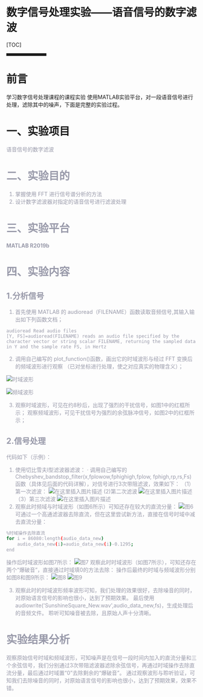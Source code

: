 ﻿# ﻿数字信号处理实验——语音信号的数字滤波

[TOC]


<hr style=" border:solid; width:100px; height:1px;" color=#000000 size=1">

# 前言
学习数字信号处理课程的课程实验
使用MATLAB实验平台，对一段语音信号进行处理，滤除其中的噪声，下面是完整的实验过程。

# 一、实验项目


<font color=#999AAA >语音信号的数字滤波


# 二、实验目的
1. 掌握使用 FFT 进行信号谱分析的方法
2. 设计数字滤波器对指定的语音信号进行滤波处理

# 三、实验平台
**MATLAB R2019b**


# 四、实验内容
## 1.分析信号
1. 首先使用 MATLAB 的 audioread（FILENAME）函数读取音频信号,其输入输出如下列函数文档；

```
audioread Read audio files
[Y, FS]=audioread(FILENAME) reads an audio file specified by the
character vector or string scalar FILENAME, returning the sampled data
in Y and the sample rate FS, in Hertz
```


2. 调用自己编写的 plot_function()函数，画出它的时域波形与经过 FFT 变换后的频域波形进行观察
（已对坐标进行处理，使之对应真实的物理含义）；

![时域波形](https://img-blog.csdnimg.cn/20201121180932279.png?x-oss-process=image/watermark,type_ZmFuZ3poZW5naGVpdGk,shadow_10,text_aHR0cHM6Ly9ibG9nLmNzZG4ubmV0L3dlaXhpbl80MzQ5OTI5Mg==,size_16,color_FFFFFF,t_70#pic_center)

![频域波形](https://img-blog.csdnimg.cn/20201121181042601.png?x-oss-process=image/watermark,type_ZmFuZ3poZW5naGVpdGk,shadow_10,text_aHR0cHM6Ly9ibG9nLmNzZG4ubmV0L3dlaXhpbl80MzQ5OTI5Mg==,size_16,color_FFFFFF,t_70#pic_center)

3. 观察时域波形，可见在约8秒后，出现了强烈的干扰信号，如图1中的红框所示；
观察频域波形，可见干扰信号为强烈的余弦脉冲信号，如图2中的红框所示；

## 2.信号处理

<font color=#999AAA >代码如下（示例）：
1. 使用切比雪夫I型滤波器滤波：
· 调用自己编写的Chebyshev_bandstop_filter(x,fplowow,fphighigh,fplow,
fphigh,rp,rs,Fs)函数（具体见后面的代码详解），对信号进行3次带阻滤波，效果如下：
（1）第一次滤波：
![在这里插入图片描述](https://img-blog.csdnimg.cn/20201121181438240.png?x-oss-process=image/watermark,type_ZmFuZ3poZW5naGVpdGk,shadow_10,text_aHR0cHM6Ly9ibG9nLmNzZG4ubmV0L3dlaXhpbl80MzQ5OTI5Mg==,size_16,color_FFFFFF,t_70#pic_center)
(2)第二次滤波
![在这里插入图片描述](https://img-blog.csdnimg.cn/20201121181531787.png?x-oss-process=image/watermark,type_ZmFuZ3poZW5naGVpdGk,shadow_10,text_aHR0cHM6Ly9ibG9nLmNzZG4ubmV0L3dlaXhpbl80MzQ5OTI5Mg==,size_16,color_FFFFFF,t_70#pic_center)
（3）第三次滤波
![在这里插入图片描述](https://img-blog.csdnimg.cn/20201121181605701.png?x-oss-process=image/watermark,type_ZmFuZ3poZW5naGVpdGk,shadow_10,text_aHR0cHM6Ly9ibG9nLmNzZG4ubmV0L3dlaXhpbl80MzQ5OTI5Mg==,size_16,color_FFFFFF,t_70#pic_center)
2. 观察此时频域与时域波形（如图6所示）可知还存在较大的直流分量：
![图6](https://img-blog.csdnimg.cn/20201121181812706.png?x-oss-process=image/watermark,type_ZmFuZ3poZW5naGVpdGk,shadow_10,text_aHR0cHM6Ly9ibG9nLmNzZG4ubmV0L3dlaXhpbl80MzQ5OTI5Mg==,size_16,color_FFFFFF,t_70#pic_center)
可通过一个高通滤波器去除直流，但在这里尝试新方法，直接在信号时域中减去直流分量：

```bash
%时域操作去除直流
for i = 86080:length(audio_data_new)
    audio_data_new(i)=audio_data_new(i)-0.1295;    
end

```

操作后时域波形如图7所示：
![图7](https://img-blog.csdnimg.cn/20201121181936825.png?x-oss-process=image/watermark,type_ZmFuZ3poZW5naGVpdGk,shadow_10,text_aHR0cHM6Ly9ibG9nLmNzZG4ubmV0L3dlaXhpbl80MzQ5OTI5Mg==,size_16,color_FFFFFF,t_70#pic_center)
观察此时时域波形（如图7所示），可知还存在两个“爆破音”，直接通过时域填0的方法去除：
操作后最终的时域与频域波形分别如图8和图9所示：
![图8](https://img-blog.csdnimg.cn/20201121182022434.png?x-oss-process=image/watermark,type_ZmFuZ3poZW5naGVpdGk,shadow_10,text_aHR0cHM6Ly9ibG9nLmNzZG4ubmV0L3dlaXhpbl80MzQ5OTI5Mg==,size_16,color_FFFFFF,t_70#pic_center)
![图9](https://img-blog.csdnimg.cn/20201121182031870.png?x-oss-process=image/watermark,type_ZmFuZ3poZW5naGVpdGk,shadow_10,text_aHR0cHM6Ly9ibG9nLmNzZG4ubmV0L3dlaXhpbl80MzQ5OTI5Mg==,size_16,color_FFFFFF,t_70#pic_center)

3. 观察此时的时域波形频率波形可知，我们处理的效果很好，去除噪音的同时，对原始语言信号的影响也很小，达到了预期效果。
最后使用audiowrite('SunshineSquare_New.wav',audio_data_new,fs)，生成处理后的音频文件。
聆听可知噪音被去除，且原始人声十分清晰。



# 实验结果分析
<font color=#999AAA >
	观察原始信号时域和频域波形，可知噪声是在信号一段时间内加入的直流分量和三个余弦信号，我们分别通过3次带阻滤波器滤除余弦信号，再通过时域操作去除直流分量，最后通过时域置“0”去除剩余的“爆破音”。
通过观察波形与聆听验证，可知我们去除噪音的同时，对原始语言信号的影响也很小，达到了预期效果，效果不错。

